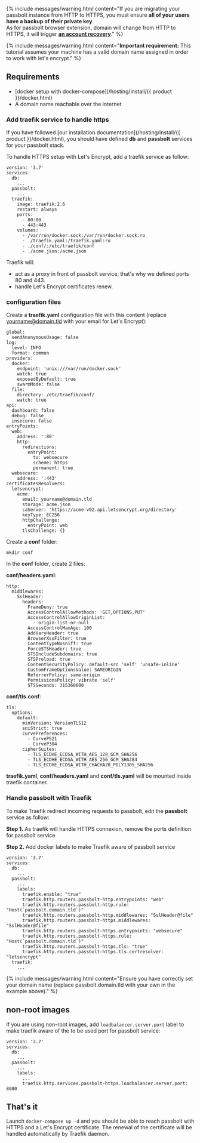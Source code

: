 {% include messages/warning.html
    content="If you are migrating your passbolt instance from HTTP to HTTPS, you must ensure <b>all of your users have a backup of their private key</b>.<br />
    As for passbolt browser extension, domain will change from HTTP to HTTPS, it will trigger <b><a href='/faq/start/account-recover'>an account recovery</a></b>."
%}

{%
    include messages/warning.html
    content="**Important requirement:** This tutorial assumes your machine has a valid domain name assigned in
    order to work with let's encrypt."
%}

## Requirements

* [docker setup with docker-compose](/hosting/install/{{ product }}/docker.html)
* A domain name reachable over the internet

### Add traefik service to handle https

If you have followed [our installation documentation](/hosting/install/{{ product }}/docker.html), you should have defined **db** and **passbolt** services for your passbolt stack.

To handle HTTPS setup with Let's Encrypt, add a traefik service as follow:

```
version: '3.7'
services:
  db:
    ...
  passbolt:
    ...
  traefik:
    image: traefik:2.6
    restart: always
    ports:
      - 80:80
      - 443:443
    volumes:
      - /var/run/docker.sock:/var/run/docker.sock:ro
      - ./traefik.yaml:/traefik.yaml:ro
      - ./conf/:/etc/traefik/conf
      - ./acme.json:/acme.json
```

Traefik will:
* act as a proxy in front of passbolt service, that's why we defined ports 80 and 443.
* handle Let's Encrypt certificates renew.

### configuration files

Create a **traefik.yaml** configuration file with this content (replace yourname@domain.tld with your email for Let's Encrypt):

```
global:
  sendAnonymousUsage: false
log:
  level: INFO
  format: common
providers:
  docker:
    endpoint: 'unix:///var/run/docker.sock'
    watch: true
    exposedByDefault: true
    swarmMode: false
  file:
    directory: /etc/traefik/conf/
    watch: true
api:
  dashboard: false
  debug: false
  insecure: false
entryPoints:
  web:
    address: ':80'
    http:
      redirections:
        entryPoint:
          to: websecure
          scheme: https
          permanent: true
  websecure:
    address: ':443'
certificatesResolvers:
  letsencrypt:
    acme:
      email: yourname@domain.tld
      storage: acme.json
      caServer: 'https://acme-v02.api.letsencrypt.org/directory'
      keyType: EC256
      httpChallenge:
        entryPoint: web
      tlsChallenge: {}
```

Create a **conf** folder:

```
mkdir conf
```

In the **conf** folder, create 2 files:

**conf/headers.yaml**:

```
http:
  middlewares:
    SslHeader:
      headers:
        FrameDeny: true
        AccessControlAllowMethods: 'GET,OPTIONS,PUT'
        AccessControlAllowOriginList:
          - origin-list-or-null
        AccessControlMaxAge: 100
        AddVaryHeader: true
        BrowserXssFilter: true
        ContentTypeNosniff: true
        ForceSTSHeader: true
        STSIncludeSubdomains: true
        STSPreload: true
        ContentSecurityPolicy: default-src 'self' 'unsafe-inline'
        CustomFrameOptionsValue: SAMEORIGIN
        ReferrerPolicy: same-origin
        PermissionsPolicy: vibrate 'self'
        STSSeconds: 315360000
```

**conf/tls.conf**:

```
tls:
  options:
    default:
      minVersion: VersionTLS12
      sniStrict: true
      curvePreferences:
        - CurveP521
        - CurveP384
      cipherSuites:
        - TLS_ECDHE_ECDSA_WITH_AES_128_GCM_SHA256
        - TLS_ECDHE_ECDSA_WITH_AES_256_GCM_SHA384
        - TLS_ECDHE_ECDSA_WITH_CHACHA20_POLY1305_SHA256
```

**traefik.yaml**, **conf/headers.yaml** and **conf/tls.yaml** will be mounted inside traefik container.

### Handle passbolt with Traefik

To make Traefik redirect incoming requests to passbolt, edit the **passbolt** service as follow:

**Step 1.** As traefik will handle HTTPS connexion, remove the ports definition for passbolt service

**Step 2.** Add docker labels to make Traefik aware of passbolt service

```
version: '3.7'
services:
  db:
    ...
  passbolt:
    ...
    labels:
      traefik.enable: "true"
      traefik.http.routers.passbolt-http.entrypoints: "web"
      traefik.http.routers.passbolt-http.rule: "Host(`passbolt.domain.tld`)"
      traefik.http.routers.passbolt-http.middlewares: "SslHeader@file"
      traefik.http.routers.passbolt-https.middlewares: "SslHeader@file"
      traefik.http.routers.passbolt-https.entrypoints: "websecure"
      traefik.http.routers.passbolt-https.rule: "Host(`passbolt.domain.tld`)"
      traefik.http.routers.passbolt-https.tls: "true"
      traefik.http.routers.passbolt-https.tls.certresolver: "letsencrypt"
  traefik:
    ...
```

{% include messages/warning.html
    content="Ensure you have correctly set your domain name (replace passbolt.domain.tld with your own in the example above)."
%}

## non-root images

If you are using non-root images, add `loadbalancer.server.port` label to make traefik aware of the to be used port for passbolt service:

```
version: '3.7'
services:
  db:
    ...
  passbolt:
    ...
    labels:
      ...
      traefik.http.services.passbolt-https.loadbalancer.server.port: 8080
```

## That's it

Launch `docker-compose up -d` and you should be able to reach passbolt with HTTPS and a Let's Encrypt certificate.
The renewal of the certificate will be handled automatically by Traefik daemon.